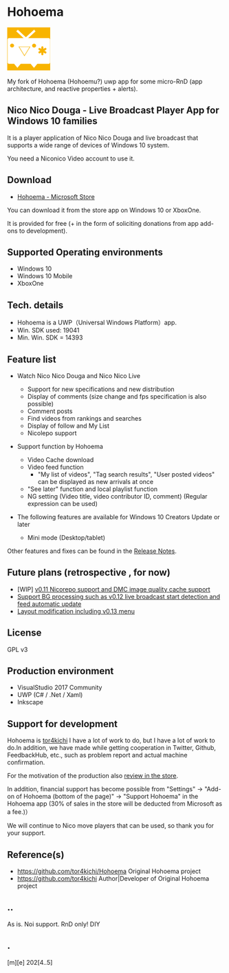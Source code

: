 # Hohoema
![](Images/logo.png)

My fork of Hohoema (Hohoemu?) uwp app for some micro-RnD (app architecture,  and reactive properties + alerts).

## Nico Nico Douga - Live Broadcast Player App for Windows 10 families

It is a player application of Nico Nico Douga and live broadcast that supports a wide range of devices of Windows 10 system.

You need a Niconico Video account to use it.

## Download

- [Hohoema - Microsoft Store](https://www.microsoft.com/ja-jp/store/p/hohoema/9nblggh4rxt6)

You can download it from the store app on Windows 10 or XboxOne.

It is provided for free (+ in the form of soliciting donations from app add-ons to development).


## Supported Operating environments 
* Windows 10
* Windows 10 Mobile
* XboxOne

## Tech. details
- Hohoema is a UWP（Universal Windows Platform）app.
- Win. SDK used: 19041
- Min. Win. SDK = 14393

## Feature list

* Watch Nico Nico Douga and Nico Nico Live
  * Support for new specifications and new distribution
  * Display of comments (size change and fps specification is also possible)
  * Comment posts
  * Find videos from rankings and searches
  * Display of follow and My List
  * Nicolepo support

* Support function by Hohoema
  * Video Cache download
  * Video feed function
    * "My list of videos", "Tag search results", "User posted videos" can be displayed as new arrivals at once
  * "See later" function and local playlist function
  * NG setting (Video title, video contributor ID, comment) (Regular expression can be used)

* The following features are available for Windows 10 Creators Update or later
  * Mini mode (Desktop/tablet)


Other features and fixes can be found in the [Release Notes](https://github.com/tor4kichi/Hohoema/wiki/%E3%83%AA%E3%83%AA%E3%83%BC%E3%82%B9%E3%83%8E%E3%83%BC%E3%83%88).

## Future plans (retrospective , for now)

* [WIP] [v0.11 Nicorepo support and DMC image quality cache support](https://github.com/tor4kichi/Hohoema/milestone/17)
* [Support BG processing such as v0.12 live broadcast start detection and feed automatic update](https://github.com/tor4kichi/Hohoema/milestone/4)
* [Layout modification including v0.13 menu](https://github.com/tor4kichi/Hohoema/milestone/18)


## License

GPL v3

## Production environment

* VisualStudio 2017 Community
* UWP (C# / .Net / Xaml)
* Inkscape


## Support for development

Hohoema is [tor4kichi](https://twitter.com/tor4kichi) I have a lot of work to do, but I have a lot of work to do.In addition, we have made while getting cooperation in Twitter, Github, FeedbackHub, etc., such as problem report and actual machine confirmation.

For the motivation of the production also [review in the store](ms-windows-store://pdp/?ProductID=9nblggh4rxt6).

In addition, financial support has become possible from "Settings" → "Add-on of Hohoema (bottom of the page)" → "Support Hohoema" in the Hohoema app (30% of sales in the store will be deducted from Microsoft as a fee.)）

We will continue to Nico move players that can be used, so thank you for your support.

## Reference(s)
- https://github.com/tor4kichi/Hohoema Original Hohoema project 
- https://github.com/tor4kichi Author|Developer of Original Hohoema project

## ..
As is. Noi support. RnD only! DIY

## .
[m][e] 202[4..5]